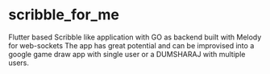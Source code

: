 # scribble_for_me
Flutter based Scribble like application with GO as backend built with Melody for web-sockets
The app has great potential and can be improvised into a google game draw app with single user 
or a DUMSHARAJ with multiple users.